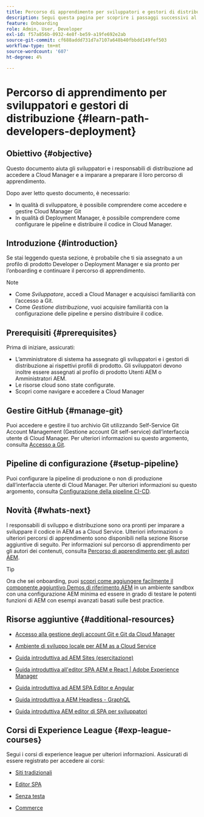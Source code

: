 ```yaml
---
title: Percorso di apprendimento per sviluppatori e gestori di distribuzione
description: Segui questa pagina per scoprire i passaggi successivi al recupero dell'accesso, se sei uno sviluppatore o un Deployment Manager
feature: Onboarding
role: Admin, User, Developer
exl-id: f57a856b-0932-4e8f-be59-a19fe692e2ab
source-git-commit: cf688addd731d7a7107a648b40fbbdd149fef503
workflow-type: tm+mt
source-wordcount: '607'
ht-degree: 4%

---
```


# Percorso di apprendimento per sviluppatori e gestori di distribuzione {#learn-path-developers-deployment}

## Obiettivo {#objective}

Questo documento aiuta gli sviluppatori e i responsabili di distribuzione ad accedere a Cloud Manager e a imparare a preparare il loro percorso di apprendimento.

Dopo aver letto questo documento, è necessario:

* In qualità di sviluppatore, è possibile comprendere come accedere e gestire Cloud Manager Git
* In qualità di Deployment Manager, è possibile comprendere come configurare le pipeline e distribuire il codice in Cloud Manager.

## Introduzione {#introduction}

Se stai leggendo questa sezione, è probabile che ti sia assegnato a un profilo di prodotto Developer o Deployment Manager e sia pronto per l’onboarding e continuare il percorso di apprendimento.

>[!NOTE]
>* Come *Sviluppatore*, accedi a Cloud Manager e acquisisci familiarità con l’accesso a Git.
>* Come *Gestione distribuzione*, vuoi acquisire familiarità con la configurazione delle pipeline e persino distribuire il codice.


## Prerequisiti {#prerequisites}

Prima di iniziare, assicurati:

* L’amministratore di sistema ha assegnato gli sviluppatori e i gestori di distribuzione ai rispettivi profili di prodotto. Gli sviluppatori devono inoltre essere assegnati al profilo di prodotto Utenti AEM o Amministratori AEM.
* Le risorse cloud sono state configurate.
* Scopri come navigare e accedere a Cloud Manager

## Gestire GitHub {#manage-git}

Puoi accedere e gestire il tuo archivio Git utilizzando Self-Service Git Account Management (Gestione account Git self-service) dall’interfaccia utente di Cloud Manager.
Per ulteriori informazioni su questo argomento, consulta [Accesso a Git](https://experienceleague.adobe.com/docs/experience-manager-cloud-service/implementing/managing-code/accessing-git.html?lang=en).

## Pipeline di configurazione {#setup-pipeline}

Puoi configurare la pipeline di produzione o non di produzione dall’interfaccia utente di Cloud Manager.
Per ulteriori informazioni su questo argomento, consulta [Configurazione della pipeline CI-CD](https://experienceleague.adobe.com/docs/experience-manager-cloud-service/implementing/using-cloud-manager/configure-pipeline.html?lang=en).

## Novità {#whats-next}

I responsabili di sviluppo e distribuzione sono ora pronti per imparare a sviluppare il codice in AEM as a Cloud Service. Ulteriori informazioni o ulteriori percorsi di apprendimento sono disponibili nella sezione Risorse aggiuntive di seguito. Per informazioni sul percorso di apprendimento per gli autori dei contenuti, consulta [Percorso di apprendimento per gli autori AEM](/help/journey-onboarding/sysadmin/learning-path-aem-users.md).

>[!TIP]
>
>Ora che sei onboarding, puoi [scopri come aggiungere facilmente il componente aggiuntivo Demos di riferimento AEM](/help/journey-sites/demos-add-on/overview.md) in un ambiente sandbox con una configurazione AEM minima ed essere in grado di testare le potenti funzioni di AEM con esempi avanzati basati sulle best practice.

## Risorse aggiuntive {#additional-resources}

* [Accesso alla gestione degli account Git e Git da Cloud Manager](https://experienceleague.adobe.com/docs/experience-manager-cloud-service/implementing/managing-code/accessing-git.html?lang=en)

* [Ambiente di sviluppo locale per AEM as a Cloud Service](https://experienceleague.adobe.com/docs/experience-manager-learn/cloud-service/local-development-environment-set-up/overview.html?lang=it)

* [Guida introduttiva ad AEM Sites (esercitazione)](https://experienceleague.adobe.com/docs/experience-manager-learn/getting-started-wknd-tutorial-develop/overview.html?lang=it)

* [Guida introduttiva all&#39;editor SPA AEM e React | Adobe Experience Manager](https://experienceleague.adobe.com/docs/experience-manager-learn/getting-started-with-aem-headless/spa-editor/react/overview.html?lang=en)

* [Guida introduttiva ad AEM SPA Editor e Angular](https://experienceleague.adobe.com/docs/experience-manager-learn/getting-started-with-aem-headless/spa-editor/angular/overview.html?lang=en)

* [Guida introduttiva a AEM Headless - GraphQL](https://experienceleague.adobe.com/docs/experience-manager-learn/getting-started-with-aem-headless/graphql/overview.html?lang=en)

* [Guida introduttiva AEM editor di SPA per sviluppatori](https://experienceleague.adobe.com/?Solution=Experience+Manager&amp;Solution=Experience+Manager+Sites&amp;Solution=Experience+Manager+Forms&amp;Solution=Experience+Manager+Screens#courses)

## Corsi di Experience League {#exp-league-courses}

Segui i corsi di experience league per ulteriori informazioni. Assicurati di essere registrato per accedere ai corsi:

* [Siti tradizionali](https://experienceleague.adobe.com/?Solution=Experience+Manager&amp;Solution=Experience+Manager+Sites&amp;Solution=Experience+Manager+Forms&amp;Solution=Experience+Manager+Screens#courses)

* [Editor SPA](https://experienceleague.adobe.com/?Solution=Experience+Manager&amp;Solution=Experience+Manager+Sites&amp;Solution=Experience+Manager+Forms&amp;Solution=Experience+Manager+Screens#courses)

* [Senza testa](https://experienceleague.adobe.com/?Solution=Experience+Manager&amp;Solution=Experience+Manager+Sites&amp;Solution=Experience+Manager+Forms&amp;Solution=Experience+Manager+Screens#courses)

* [Commerce](https://experienceleague.adobe.com/?Solution=Experience+Manager&amp;Solution=Experience+Manager+Sites&amp;Solution=Experience+Manager+Forms&amp;Solution=Experience+Manager+Screens#courses)
